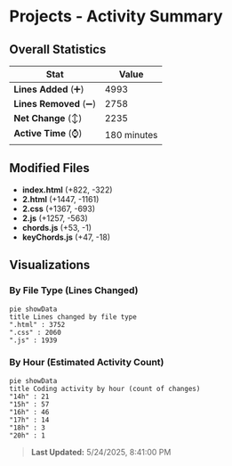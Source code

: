 # Projects - Activity Summary 

## Overall Statistics

| Stat                   | Value                                                             |
| ---------------------- | ----------------------------------------------------------------- |
| **Lines Added** (➕)   | 4993                                          |
| **Lines Removed** (➖) | 2758                                        |
| **Net Change** (↕)    | 2235                |
| **Active Time** (⌚)   | 180 minutes |


## Modified Files
- **index.html** (+822, -322)
- **2.html** (+1447, -1161)
- **2.css** (+1367, -693)
- **2.js** (+1257, -563)
- **chords.js** (+53, -1)
- **keyChords.js** (+47, -18)

## Visualizations

### By File Type (Lines Changed)

```mermaid
pie showData
title Lines changed by file type
".html" : 3752
".css" : 2060
".js" : 1939
```

### By Hour (Estimated Activity Count)

```mermaid
pie showData
title Coding activity by hour (count of changes)
"14h" : 21
"15h" : 57
"16h" : 46
"17h" : 14
"18h" : 3
"20h" : 1
```


> **Last Updated:** 5/24/2025, 8:41:00 PM